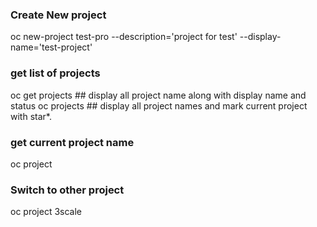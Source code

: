 
### Create New project

oc new-project test-pro --description='project for test' --display-name='test-project'

### get list of projects

oc get projects   ## display all project name along with display name and status
oc projects   ## display all project names and mark current project with star*.

### get current project name

oc project

### Switch to other project

oc project 3scale
